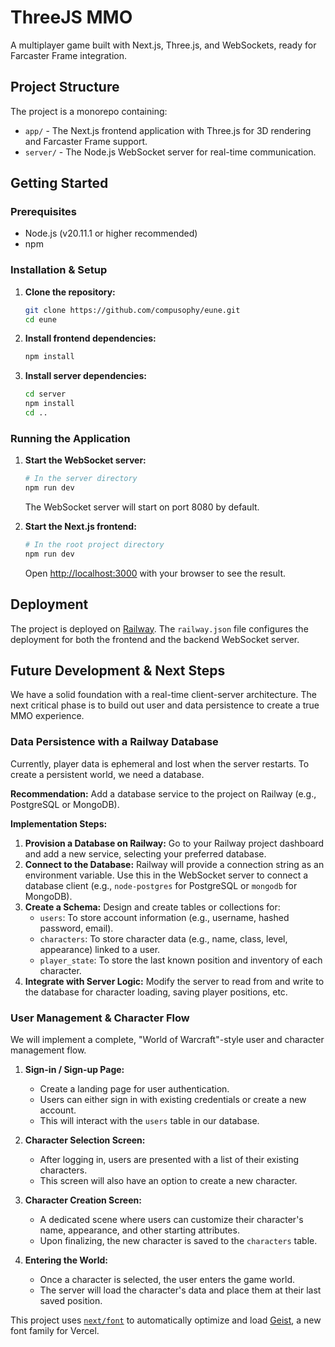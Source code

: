 # ThreeJS MMO

A multiplayer game built with Next.js, Three.js, and WebSockets, ready for Farcaster Frame integration.

## Project Structure

The project is a monorepo containing:
- `app/` - The Next.js frontend application with Three.js for 3D rendering and Farcaster Frame support.
- `server/` - The Node.js WebSocket server for real-time communication.

## Getting Started

### Prerequisites
- Node.js (v20.11.1 or higher recommended)
- npm

### Installation & Setup

1.  **Clone the repository:**
    ```bash
    git clone https://github.com/compusophy/eune.git
    cd eune
    ```

2.  **Install frontend dependencies:**
    ```bash
    npm install
    ```

3.  **Install server dependencies:**
    ```bash
    cd server
    npm install
    cd ..
    ```

### Running the Application

1.  **Start the WebSocket server:**
    ```bash
    # In the server directory
    npm run dev
    ```
    The WebSocket server will start on port 8080 by default.

2.  **Start the Next.js frontend:**
    ```bash
    # In the root project directory
    npm run dev
    ```
    Open [http://localhost:3000](http://localhost:3000) with your browser to see the result.


## Deployment

The project is deployed on [Railway](https://railway.app/). The `railway.json` file configures the deployment for both the frontend and the backend WebSocket server.

## Future Development & Next Steps

We have a solid foundation with a real-time client-server architecture. The next critical phase is to build out user and data persistence to create a true MMO experience.

### Data Persistence with a Railway Database

Currently, player data is ephemeral and lost when the server restarts. To create a persistent world, we need a database.

**Recommendation:** Add a database service to the project on Railway (e.g., PostgreSQL or MongoDB).

**Implementation Steps:**
1.  **Provision a Database on Railway:** Go to your Railway project dashboard and add a new service, selecting your preferred database.
2.  **Connect to the Database:** Railway will provide a connection string as an environment variable. Use this in the WebSocket server to connect a database client (e.g., `node-postgres` for PostgreSQL or `mongodb` for MongoDB).
3.  **Create a Schema:** Design and create tables or collections for:
    *   `users`: To store account information (e.g., username, hashed password, email).
    *   `characters`: To store character data (e.g., name, class, level, appearance) linked to a user.
    *   `player_state`: To store the last known position and inventory of each character.
4.  **Integrate with Server Logic:** Modify the server to read from and write to the database for character loading, saving player positions, etc.

### User Management & Character Flow

We will implement a complete, "World of Warcraft"-style user and character management flow.

1.  **Sign-in / Sign-up Page:**
    *   Create a landing page for user authentication.
    *   Users can either sign in with existing credentials or create a new account.
    *   This will interact with the `users` table in our database.

2.  **Character Selection Screen:**
    *   After logging in, users are presented with a list of their existing characters.
    *   This screen will also have an option to create a new character.

3.  **Character Creation Screen:**
    *   A dedicated scene where users can customize their character's name, appearance, and other starting attributes.
    *   Upon finalizing, the new character is saved to the `characters` table.

4.  **Entering the World:**
    *   Once a character is selected, the user enters the game world.
    *   The server will load the character's data and place them at their last saved position.

This project uses [`next/font`](https://nextjs.org/docs/app/building-your-application/optimizing/fonts) to automatically optimize and load [Geist](https://vercel.com/font), a new font family for Vercel.
